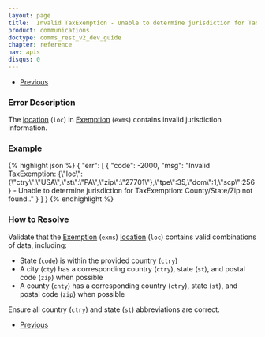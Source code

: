 ```yaml
---
layout: page
title:  Invalid TaxExemption - Unable to determine jurisdiction for TaxExemption - County/State/Zip not found
product: communications
doctype: comms_rest_v2_dev_guide
chapter: reference
nav: apis
disqus: 0
---
```


<ul class="pager">
  <li class="previous"><a href="/communications/dev-guide_rest_v2/reference/calculate-tax-errors/"><i class="glyphicon glyphicon-chevron-left"></i>Previous</a></li>
</ul>

<h3>Error Description</h3>
The <a class="dev-guide-link" href="/communications/dev-guide_rest_v2/reference/location/">location</a> (<code>loc</code>) in <a class="dev-guide-link" href="/communications/dev-guide_rest_v2/reference/exemption/">Exemption</a> (<code>exms</code>) contains invalid jurisdiction information.

<h3>Example</h3>
{% highlight json %}
{
  "err": [
    {
      "code": -2000,
      "msg": "Invalid TaxExemption: {\"loc\":{\"ctry\":\"USA\",\"st\":\"PA\",\"zip\":\"27701\"},\"tpe\":35,\"dom\":1,\"scp\":256} - Unable to determine jurisdiction for TaxExemption: County/State/Zip not found.."
    }
  ]
}
{% endhighlight %}

<h3>How to Resolve</h3>
Validate that the <a class="dev-guide-link" href="/communications/dev-guide_rest_v2/reference/exemption/">Exemption</a> (<code>exms</code>) <a class="dev-guide-link" href="/communications/dev-guide_rest_v2/reference/location/">location</a> (<code>loc</code>) contains valid combinations of data, including:
<ul class="dev-guide-list"> 
  <li>State (<code>code</code>) is within the provided country (<code>ctry</code>)</li>
  <li>A city (<code>cty</code>) has a corresponding country (<code>ctry</code>), state (<code>st</code>), and postal code (<code>zip</code>) when possible</li>
  <li>A county (<code>cnty</code>) has a corresponding country (<code>ctry</code>), state (<code>st</code>), and postal code (<code>zip</code>) when possible</li>
</ul>

Ensure all country (<code>ctry</code>) and state (<code>st</code>) abbreviations are correct.

<ul class="pager">
  <li class="previous"><a href="/communications/dev-guide_rest_v2/reference/calculate-tax-errors/"><i class="glyphicon glyphicon-chevron-left"></i>Previous</a></li>
</ul>